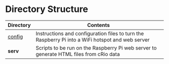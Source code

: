 Directory Structure
===================

Directory | Contents
----------|----------------------------
[config](config/)  | Instructions and configuration files to turn the Raspberry Pi into a WiFi hotspot and web server
**serv**  | Scripts to be run on the Raspberry Pi web server to generate HTML files from cRio data

